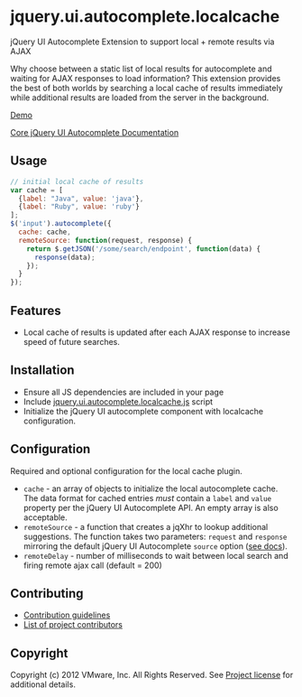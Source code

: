 # jquery.ui.autocomplete.localcache

jQuery UI Autocomplete Extension to support local + remote results via
AJAX

Why choose between a static list of local results for autocomplete and
waiting for AJAX responses to load information?  This extension provides
the best of both worlds by searching a local cache of results
immediately while additional results are loaded from the server in the
background.

[Demo](http://jsfiddle.net/GZpf6/8/)

[Core jQuery UI Autocomplete Documentation](http://jqueryui.com/demos/autocomplete/)

## Usage

```javascript
// initial local cache of results
var cache = [
  {label: "Java", value: 'java'},
  {label: "Ruby", value: 'ruby'}
];
$('input').autocomplete({
  cache: cache,
  remoteSource: function(request, response) {
    return $.getJSON('/some/search/endpoint', function(data) {
      response(data);
    });
  }
});
```

## Features

* Local cache of results is updated after each AJAX response to increase
  speed of future searches.

## Installation

* Ensure all JS dependencies are included in your page
* Include [jquery.ui.autocomplete.localcache.js](https://github.com/socialcast/jquery.ui.autocomplete.localcache/raw/master/jquery.ui.autocomplete.localcache.js) script
* Initialize the jQuery UI autocomplete component with localcache
  configuration.

## Configuration

Required and optional configuration for the local cache plugin.

* `cache` - an array of objects to initialize the local autocomplete
  cache.  The data format for cached entries *must* contain a `label`
  and `value` property per the jQuery UI Autocomplete API.  An empty array is also acceptable.
* `remoteSource` - a function that creates a jqXhr to lookup additional
  suggestions.  The function takes two parameters: `request` and
  `response` mirroring the default jQuery UI Autocomplete `source` option ([see docs](http://jqueryui.com/demos/autocomplete/#option-source)).
* `remoteDelay` - number of milliseconds to wait between local search and
  firing remote ajax call (default = 200)

## Contributing

* [Contribution guidelines](https://github.com/socialcast/jquery.ui.autocomplete.localcache/blob/master/CONTRIBUTING.md)
* [List of project contributors](https://github.com/socialcast/jquery.ui.autocomplete.localcache/blob/master/CONTRIBUTORS.txt)

## Copyright

Copyright (c) 2012 VMware, Inc. All Rights Reserved.
See [Project license](https://github.com/socialcast/jquery.ui.autocomplete.localcache/blob/master/LICENSE.txt) for additional details.
